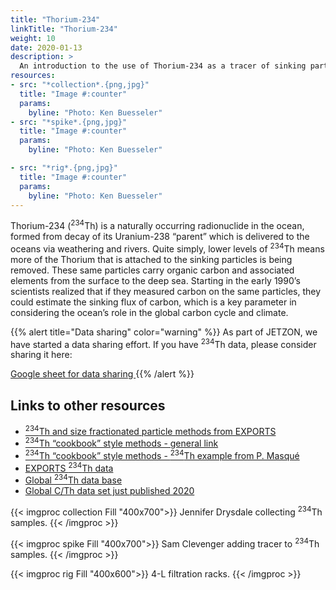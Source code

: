 ```yaml
---
title: "Thorium-234"
linkTitle: "Thorium-234"
weight: 10
date: 2020-01-13
description: >
  An introduction to the use of Thorium-234 as a tracer of sinking particles in the ocean
resources:
- src: "*collection*.{png,jpg}"
  title: "Image #:counter"
  params:
    byline: "Photo: Ken Buesseler"
- src: "*spike*.{png,jpg}"
  title: "Image #:counter"
  params:
    byline: "Photo: Ken Buesseler"

- src: "*rig*.{png,jpg}"
  title: "Image #:counter"
  params:
    byline: "Photo: Ken Buesseler"
---
```


Thorium-234 (<sup>234</sup>Th) is a naturally occurring radionuclide in the ocean, formed from decay of its Uranium-238 “parent” which is delivered to the oceans via weathering and rivers.  Quite simply, lower levels of <sup>234</sup>Th means more of the Thorium that is attached to the sinking particles is being removed.  These same particles carry organic carbon and associated elements from the surface to the deep sea.  Starting in the early 1990’s scientists realized that if they measured carbon on the same particles, they could estimate the sinking flux of carbon, which is a key parameter in considering the ocean’s role in the global carbon cycle and climate.  

{{% alert title="Data sharing" color="warning" %}}
As part of JETZON, we have started a data sharing effort. If you have <sup>234</sup>Th data, please consider sharing it here:

<a href="https://docs.google.com/spreadsheets/d/1jFyQP9v3tAmeRM_6i7pYjSEsnz1oqoLra-RDXb3uOKQ/edit?usp=sharing" target="_blank">
 	Google sheet for data sharing
</a>
{{% /alert %}}

## Links to other resources

- <a href="https://seabass.gsfc.nasa.gov/archive/WHOI/buesseler/EXPORTS/EXPORTSNP/documents" target="_blank">
	<sup>234</sup>Th and size fractionated particle methods from EXPORTS
	</a>

- <a href="https://cmer.whoi.edu/cookbook/" target="_blank">
	<sup>234</sup>Th “cookbook” style methods - general link
	</a>

- <a href="https://cmer.whoi.edu/wp-content/uploads/2018/01/45-RiO5-Method_Th-234-in-seawater.pdf" target="_blank">
	<sup>234</sup>Th “cookbook” style methods - <sup>234</sup>Th example from P. Masqué
	</a>

- <a href="https://seabass.gsfc.nasa.gov/archive/WHOI/buesseler/EXPORTS/EXPORTSNP/archive/" target="_blank">
	EXPORTS <sup>234</sup>Th data
	</a>

- <a href="https://cafethorium.whoi.edu/thorium-data/" target="_blank">
	Global <sup>234</sup>Th data base
	</a>

- <a href="https://doi.org/10.5194/essd-2020-10" target="_blank">
	Global C/Th data set just published 2020
	</a>

{{< imgproc collection Fill "400x700">}}
Jennifer Drysdale collecting <sup>234</sup>Th samples.
{{< /imgproc >}}

{{< imgproc spike Fill "400x700">}}
Sam Clevenger adding tracer to <sup>234</sup>Th samples.
{{< /imgproc >}}

{{< imgproc rig Fill "400x600">}}
4-L filtration racks.
{{< /imgproc >}}
